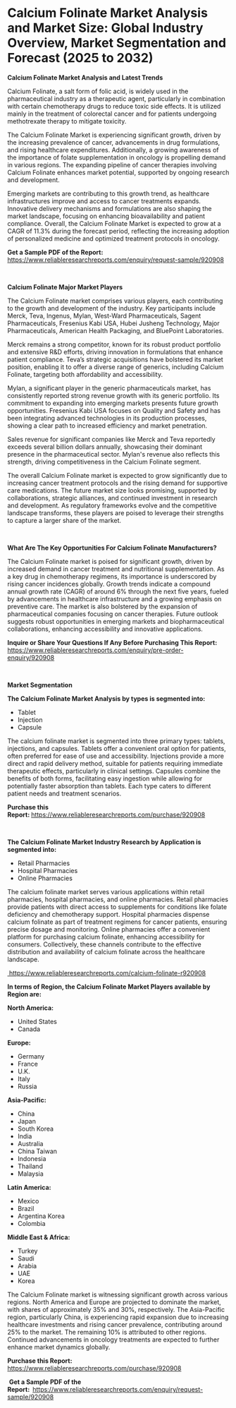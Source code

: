 <p><h1>Calcium Folinate Market Analysis and Market Size: Global Industry Overview, Market Segmentation and Forecast (2025 to 2032)</h1></p><p><strong>Calcium Folinate Market Analysis and Latest Trends</strong></p>
<p><p>Calcium Folinate, a salt form of folic acid, is widely used in the pharmaceutical industry as a therapeutic agent, particularly in combination with certain chemotherapy drugs to reduce toxic side effects. It is utilized mainly in the treatment of colorectal cancer and for patients undergoing methotrexate therapy to mitigate toxicity.</p><p>The Calcium Folinate Market is experiencing significant growth, driven by the increasing prevalence of cancer, advancements in drug formulations, and rising healthcare expenditures. Additionally, a growing awareness of the importance of folate supplementation in oncology is propelling demand in various regions. The expanding pipeline of cancer therapies involving Calcium Folinate enhances market potential, supported by ongoing research and development.</p><p>Emerging markets are contributing to this growth trend, as healthcare infrastructures improve and access to cancer treatments expands. Innovative delivery mechanisms and formulations are also shaping the market landscape, focusing on enhancing bioavailability and patient compliance. Overall, the Calcium Folinate Market is expected to grow at a CAGR of 11.3% during the forecast period, reflecting the increasing adoption of personalized medicine and optimized treatment protocols in oncology.</p></p>
<p><strong>Get a Sample PDF of the Report:&nbsp;</strong> <a href="https://www.reliableresearchreports.com/enquiry/request-sample/920908?utm_campaign=28&utm_medium=2&utm_source=Github&utm_content=ia&utm_term=17042025&utm_id=calcium-folinate">https://www.reliableresearchreports.com/enquiry/request-sample/920908</a></p>
<p>&nbsp;</p>
<p><strong>Calcium Folinate Major Market Players</strong></p>
<p><p>The Calcium Folinate market comprises various players, each contributing to the growth and development of the industry. Key participants include Merck, Teva, Ingenus, Mylan, West-Ward Pharmaceuticals, Sagent Pharmaceuticals, Fresenius Kabi USA, Hubei Jusheng Technology, Major Pharmaceuticals, American Health Packaging, and BluePoint Laboratories. </p><p>Merck remains a strong competitor, known for its robust product portfolio and extensive R&D efforts, driving innovation in formulations that enhance patient compliance. Teva’s strategic acquisitions have bolstered its market position, enabling it to offer a diverse range of generics, including Calcium Folinate, targeting both affordability and accessibility.</p><p>Mylan, a significant player in the generic pharmaceuticals market, has consistently reported strong revenue growth with its generic portfolio. Its commitment to expanding into emerging markets presents future growth opportunities. Fresenius Kabi USA focuses on Quality and Safety and has been integrating advanced technologies in its production processes, showing a clear path to increased efficiency and market penetration.</p><p>Sales revenue for significant companies like Merck and Teva reportedly exceeds several billion dollars annually, showcasing their dominant presence in the pharmaceutical sector. Mylan's revenue also reflects this strength, driving competitiveness in the Calcium Folinate segment. </p><p>The overall Calcium Folinate market is expected to grow significantly due to increasing cancer treatment protocols and the rising demand for supportive care medications. The future market size looks promising, supported by collaborations, strategic alliances, and continued investment in research and development. As regulatory frameworks evolve and the competitive landscape transforms, these players are poised to leverage their strengths to capture a larger share of the market.</p></p>
<p>&nbsp;</p>
<p><strong>What Are The Key Opportunities For Calcium Folinate Manufacturers?</strong></p>
<p><p>The Calcium Folinate market is poised for significant growth, driven by increased demand in cancer treatment and nutritional supplementation. As a key drug in chemotherapy regimens, its importance is underscored by rising cancer incidences globally. Growth trends indicate a compound annual growth rate (CAGR) of around 6% through the next five years, fueled by advancements in healthcare infrastructure and a growing emphasis on preventive care. The market is also bolstered by the expansion of pharmaceutical companies focusing on cancer therapies. Future outlook suggests robust opportunities in emerging markets and biopharmaceutical collaborations, enhancing accessibility and innovative applications.</p></p>
<p><strong>Inquire or Share Your Questions If Any Before Purchasing This Report:</strong> <a href="https://www.reliableresearchreports.com/enquiry/pre-order-enquiry/920908?utm_campaign=28&utm_medium=2&utm_source=Github&utm_content=ia&utm_term=17042025&utm_id=calcium-folinate">https://www.reliableresearchreports.com/enquiry/pre-order-enquiry/920908</a></p>
<p>&nbsp;</p>
<p><strong>Market Segmentation</strong></p>
<p><strong>The Calcium Folinate Market Analysis by types is segmented into:</strong></p>
<p><ul><li>Tablet</li><li>Injection</li><li>Capsule</li></ul></p>
<p><p>The calcium folinate market is segmented into three primary types: tablets, injections, and capsules. Tablets offer a convenient oral option for patients, often preferred for ease of use and accessibility. Injections provide a more direct and rapid delivery method, suitable for patients requiring immediate therapeutic effects, particularly in clinical settings. Capsules combine the benefits of both forms, facilitating easy ingestion while allowing for potentially faster absorption than tablets. Each type caters to different patient needs and treatment scenarios.</p></p>
<p><strong>Purchase this Report:&nbsp;</strong><a href="https://www.reliableresearchreports.com/purchase/920908?utm_campaign=28&utm_medium=2&utm_source=Github&utm_content=ia&utm_term=17042025&utm_id=calcium-folinate">https://www.reliableresearchreports.com/purchase/920908</a></p>
<p>&nbsp;</p>
<p><strong>The Calcium Folinate Market Industry Research by Application is segmented into:</strong></p>
<p><ul><li>Retail Pharmacies</li><li>Hospital Pharmacies</li><li>Online Pharmacies</li></ul></p>
<p><p>The calcium folinate market serves various applications within retail pharmacies, hospital pharmacies, and online pharmacies. Retail pharmacies provide patients with direct access to supplements for conditions like folate deficiency and chemotherapy support. Hospital pharmacies dispense calcium folinate as part of treatment regimens for cancer patients, ensuring precise dosage and monitoring. Online pharmacies offer a convenient platform for purchasing calcium folinate, enhancing accessibility for consumers. Collectively, these channels contribute to the effective distribution and availability of calcium folinate across the healthcare landscape.</p></p>
<p><a href="https://www.reliableresearchreports.com/calcium-folinate-r920908?utm_campaign=28&utm_medium=2&utm_source=Github&utm_content=ia&utm_term=17042025&utm_id=calcium-folinate">&nbsp;https://www.reliableresearchreports.com/calcium-folinate-r920908</a></p>
<p><strong>In terms of Region, the Calcium Folinate Market Players available by Region are:</strong></p>
<p>
    <p> <strong> North America: </strong>
        <ul>
            <li>United States</li>
            <li>Canada</li>
        </ul>
        </p> 
    <p> <strong> Europe: </strong>
        <ul>
            <li>Germany</li>
            <li>France</li>
            <li>U.K.</li>
            <li>Italy</li>
            <li>Russia</li>
        </ul>
        </p> 
    <p> <strong> Asia-Pacific: </strong>
        <ul>
            <li>China</li>
            <li>Japan</li>
            <li>South Korea</li>
            <li>India</li>
            <li>Australia</li>
            <li>China Taiwan</li>
            <li>Indonesia</li>
            <li>Thailand</li>
            <li>Malaysia</li>
        </ul>
        </p> 
    <p> <strong> Latin America: </strong>
        <ul>
            <li>Mexico</li>
            <li>Brazil</li>
            <li>Argentina Korea</li>
            <li>Colombia</li>
        </ul>
        </p> 
    <p> <strong> Middle East & Africa: </strong>
        <ul>
            <li>Turkey</li>
            <li>Saudi</li>
            <li>Arabia</li>
            <li>UAE</li>
            <li>Korea</li>
        </ul>
    </p>
    </p>
<p><p>The Calcium Folinate market is witnessing significant growth across various regions. North America and Europe are projected to dominate the market, with shares of approximately 35% and 30%, respectively. The Asia-Pacific region, particularly China, is experiencing rapid expansion due to increasing healthcare investments and rising cancer prevalence, contributing around 25% to the market. The remaining 10% is attributed to other regions. Continued advancements in oncology treatments are expected to further enhance market dynamics globally.</p></p>
<p><strong>Purchase this Report: </strong><a href="https://www.reliableresearchreports.com/purchase/920908?utm_campaign=28&utm_medium=2&utm_source=Github&utm_content=ia&utm_term=17042025&utm_id=calcium-folinate">https://www.reliableresearchreports.com/purchase/920908</a></p>
<p>&nbsp;<strong>Get a Sample PDF of the Report:&nbsp;&nbsp;</strong><a href="https://www.reliableresearchreports.com/enquiry/request-sample/920908?utm_campaign=28&utm_medium=2&utm_source=Github&utm_content=ia&utm_term=17042025&utm_id=calcium-folinate">https://www.reliableresearchreports.com/enquiry/request-sample/920908</a></p>
<p><strong></strong></p>
<p><p></p><p></p><p></p></p>
